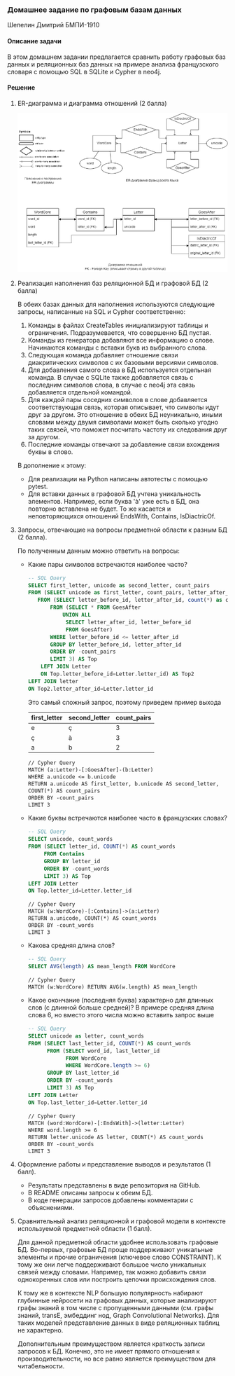 ### Домашнее задание по графовым базам данных

Шепелин Дмитрий БМПИ-1910

#### Описание задачи

В этом домашнем задании предлагается сравнить работу графовых баз данных и реляционных баз данных на примере анализа французского словаря с помощью SQL в SQLite и Cypher в neo4j.

#### Решение

1. ER-диаграмма и диаграмма отношений (2 балла)

   ![Diagrams](./Diagrams.png)

2. Реализация наполнения баз реляционной БД и графовой БД (2 балла)

   В обеих базах данных для наполнения используются следующие запросы, написанные на SQL и Cypher соответственно:

   1. Команды в файлах CreateTables инициализируют таблицы и ограничения. Подразумевается, что совершенно БД пустая.
   2. Команды из генератора добавляют все информацию о слове. Начинаются команды с вставки букв из выбранного слова.
   3. Следующая команда добавляет отношение связи диакритических символов с их базовыми версиями символов.
   4. Для добавления самого слова в БД используется отдельная команда. В случае с SQLite также добавляется связь с последним символов слова, в случае с neo4j эта связь добавляется отдельной командой.
   5. Для каждой пары соседних символов в слове добавляется соответствующая связь, которая описывает, что символы идут друг за другом. Это отношение в обеих БД неуникально, иными словами между двумя символами может быть сколько угодно таких связей, что поможет посчитать частоту их следования друг за другом.
   6. Последние команды отвечают за добавление связи вхождения буквы в слово.

   В дополнение к этому:

   - Для реализации на Python написаны автотесты с помощью pytest.
   - Для вставки данных в графовой БД учтена уникальность элементов. Например, если буква 'à' уже есть в БД, она повторно вставлена не будет. То же касается и неповторяющихся отношений EndsWith, Contains, IsDiactricOf.

3. Запросы, отвечающие на вопросы предметной области к разным БД (2 балла).

   По полученным данным можно ответить на вопросы: 

   - Какие пары символов встречаются наиболее часто?

     ```sql
     -- SQL Query
     SELECT first_letter, unicode as second_letter, count_pairs 
     FROM (SELECT unicode as first_letter, count_pairs, letter_after_id 
     	FROM (SELECT letter_before_id, letter_after_id, count(*) as count_pairs
     		FROM (SELECT * FROM GoesAfter 
             	UNION ALL 
                 SELECT letter_after_id, letter_before_id 
                 FROM GoesAfter)
     		WHERE letter_before_id <= letter_after_id 
     		GROUP BY letter_before_id, letter_after_id
     		ORDER BY -count_pairs
     		LIMIT 3) AS Top 
         LEFT JOIN Letter 
         ON Top.letter_before_id=Letter.letter_id) AS Top2 
     LEFT JOIN letter 
     ON Top2.letter_after_id=Letter.letter_id
     ```

     Это самый сложный запрос, поэтому приведем пример выхода

     | first_letter | second_letter | count_pairs |
     | ------------ | ------------- | ----------- |
     | e            | ç             | 3           |
     | ç            | à             | 3           |
     | a            | b             | 2           |

     ```cypher
     // Cypher Query
     MATCH (a:Letter)-[:GoesAfter]-(b:Letter) 
     WHERE a.unicode <= b.unicode 
     RETURN a.unicode AS first_letter, b.unicode AS second_letter, COUNT(*) AS count_pairs
     ORDER BY -count_pairs
     LIMIT 3
     ```

   - Какие буквы встречаются наиболее часто в французских словах?

     ```sql
     -- SQL Query
     SELECT unicode, count_words 
     FROM (SELECT letter_id, COUNT(*) AS count_words
          FROM Contains 
          GROUP BY letter_id 
          ORDER BY -count_words
          LIMIT 3) AS Top
     LEFT JOIN Letter 
     ON Top.letter_id=Letter.letter_id
     ```

     ```cypher
     // Cypher Query
     MATCH (w:WordCore)-[:Contains]->(a:Letter) 
     RETURN a.unicode, COUNT(*) AS count_words 
     ORDER BY -count_words 
     LIMIT 3 
     ```

   - Какова средняя длина слов?

     ```sql
     -- SQL Query
     SELECT AVG(length) AS mean_length FROM WordCore
     ```

     ```cypher
     // Cypher Query
     MATCH (w:WordCore) RETURN AVG(w.length) AS mean_length
     ```

   - Какое окончание (последняя буква) характерно для длинных слов (с длинной больше средней)? В примере средняя длина слова 6, но вместо этого числа можно вставить запрос выше

     ```sql
     -- SQL Query
     SELECT unicode as letter, count_words 
     FROM (SELECT last_letter_id, COUNT(*) AS count_words 
           FROM (SELECT word_id, last_letter_id 
                 FROM WordCore 
                 WHERE WordCore.length >= 6) 
           GROUP BY last_letter_id 
           ORDER BY -count_words
           LIMIT 3) AS Top
     LEFT JOIN Letter
     ON Top.last_letter_id=Letter.letter_id
     ```
     
     ```cypher
     // Cypher Query
     MATCH (word:WordCore)-[:EndsWith]->(letter:Letter) 
     WHERE word.length >= 6 
     RETURN letter.unicode AS letter, COUNT(*) AS count_words
     ORDER BY -count_words
     LIMIT 3
     ```

4. Оформление работы и представление выводов и результатов (1 балл).

   - Результаты представлены в виде репозитория на GitHub.
   - В README описаны запросы к обеим БД.
   - В коде генерации запросов добавлены комментарии с объяснениями.

5. Сравнительный анализ реляционной и графовой модели в контексте
   используемой предметной области (1 балл).

   Для данной предметной области удобнее использовать графовые БД. Во-первых, графовые БД проще поддерживают уникальные элементы и прочие ограничения (ключевое слово CONSTRAINT). К тому же они  легче поддерживают большое число уникальных связей между словами. Например, так можно добавить связи однокоренных слов или построить цепочки происхождения слов.

   К тому же в контексте NLP большую популярность набирают глубинные нейросети на графовых данных, которые анализируют графы знаний в том числе с пропущенными данными (см. графы знаний, transE, эмбеддинг нод, Graph Convolutional Networks). Для таких моделей представление данных в виде реляционных таблиц не характерно.

   Дополнительным преимуществом является краткость записи запросов к БД. Конечно, это не имеет прямого отношения к производительности, но все равно является преимуществом для читабельности.

